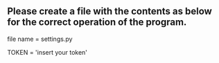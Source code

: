 ## Please create a file with the contents as below for the correct operation of the program.

file name = settings.py

TOKEN = 'insert your token'